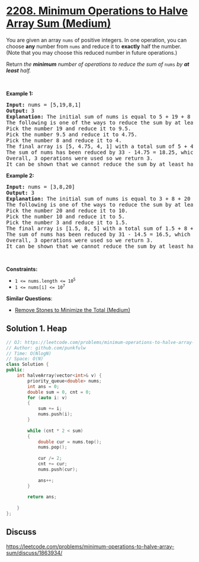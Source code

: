 # [2208. Minimum Operations to Halve Array Sum (Medium)](https://leetcode.com/problems/minimum-operations-to-halve-array-sum/)

<p>You are given an array <code>nums</code> of positive integers. In one operation, you can choose <strong>any</strong> number from <code>nums</code> and reduce it to <strong>exactly</strong> half the number. (Note that you may choose this reduced number in future operations.)</p>

<p>Return<em> the <strong>minimum</strong> number of operations to reduce the sum of </em><code>nums</code><em> by <strong>at least</strong> half.</em></p>

<p>&nbsp;</p>
<p><strong>Example 1:</strong></p>

<pre><strong>Input:</strong> nums = [5,19,8,1]
<strong>Output:</strong> 3
<strong>Explanation:</strong> The initial sum of nums is equal to 5 + 19 + 8 + 1 = 33.
The following is one of the ways to reduce the sum by at least half:
Pick the number 19 and reduce it to 9.5.
Pick the number 9.5 and reduce it to 4.75.
Pick the number 8 and reduce it to 4.
The final array is [5, 4.75, 4, 1] with a total sum of 5 + 4.75 + 4 + 1 = 14.75. 
The sum of nums has been reduced by 33 - 14.75 = 18.25, which is at least half of the initial sum, 18.25 &gt;= 33/2 = 16.5.
Overall, 3 operations were used so we return 3.
It can be shown that we cannot reduce the sum by at least half in less than 3 operations.
</pre>

<p><strong>Example 2:</strong></p>

<pre><strong>Input:</strong> nums = [3,8,20]
<strong>Output:</strong> 3
<strong>Explanation:</strong> The initial sum of nums is equal to 3 + 8 + 20 = 31.
The following is one of the ways to reduce the sum by at least half:
Pick the number 20 and reduce it to 10.
Pick the number 10 and reduce it to 5.
Pick the number 3 and reduce it to 1.5.
The final array is [1.5, 8, 5] with a total sum of 1.5 + 8 + 5 = 14.5. 
The sum of nums has been reduced by 31 - 14.5 = 16.5, which is at least half of the initial sum, 16.5 &gt;= 31/2 = 16.5.
Overall, 3 operations were used so we return 3.
It can be shown that we cannot reduce the sum by at least half in less than 3 operations.
</pre>

<p>&nbsp;</p>
<p><strong>Constraints:</strong></p>

<ul>
	<li><code>1 &lt;= nums.length &lt;= 10<sup>5</sup></code></li>
	<li><code>1 &lt;= nums[i] &lt;= 10<sup>7</sup></code></li>
</ul>


**Similar Questions**:
* [Remove Stones to Minimize the Total (Medium)](https://leetcode.com/problems/remove-stones-to-minimize-the-total/)

## Solution 1. Heap


```cpp
// OJ: https://leetcode.com/problems/minimum-operations-to-halve-array-sum/
// Author: github.com/punkfulw
// Time: O(NlogN)
// Space: O(N)
class Solution {
public:
    int halveArray(vector<int>& v) {
        priority_queue<double> nums;
        int ans = 0;
        double sum = 0, cnt = 0;
        for (auto i: v)
        {
            sum += i;
            nums.push(i);
        }
            
        while (cnt * 2 < sum)
        {
            double cur = nums.top();
            nums.pop();
            
            cur /= 2;
            cnt += cur;
            nums.push(cur);
            
            ans++; 
        }
        
        return ans;
        
    }
};
```

## Discuss

https://leetcode.com/problems/minimum-operations-to-halve-array-sum/discuss/1863934/
